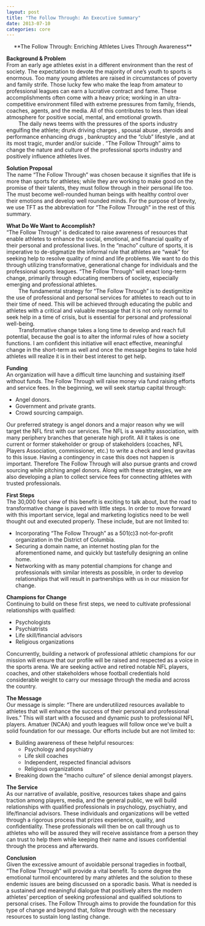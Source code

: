 ```yaml
--- 
layout: post
title: "The Follow Through: An Executive Summary" 
date: 2013-07-10 
categories: core 
---
```


<center>**The Follow Through: Enriching Athletes Lives Through Awareness**</center>   

**Background & Problem**  
From an early age athletes exist in a different environment than the rest of society. The expectation to devote the majority of one’s 
youth to sports is enormous. Too many young athletes are raised in circumstances of poverty and family strife. Those lucky few who make the leap from amateur to professional leagues can earn a lucrative contract and fame. These accomplishments often come with a heavy price; working in an ultra-competitive environment filled with extreme pressures from family, friends, coaches, agents, and the media. All of this contributes to less than ideal atmosphere for positive social, mental, and emotional growth.  
&nbsp;&nbsp;&nbsp;&nbsp;&nbsp;&nbsp;&nbsp;&nbsp;The daily news teems with the pressures of the sports industry engulfing the athlete; drunk driving charges , spousal abuse , steroids and performance enhancing drugs , bankruptcy and the “club” lifestyle , and at its most tragic, murder  and/or suicide . “The Follow Through” aims to change the nature and culture of the professional sports industry and positively influence athletes lives.

**Solution Proposal**  
The name “The Follow Through” was chosen because it signifies that life is more than sports for athletes; while they are working to make good on the promise of their talents, they must follow through in their personal life too. The must become well-rounded human beings with healthy control over their emotions and develop well rounded minds. For the purpose of brevity, we use TFT as the abbreviation for “The Follow Through” in the rest of this summary.

**What Do We Want to Accomplish?**  
“The Follow Through” is dedicated to raise awareness of resources that enable athletes to enhance the social, emotional, and financial quality of their personal and professional lives. In the “macho” culture of sports, it is imperative to de-stigmatize the informal rule that athletes are “weak” for seeking help to resolve quality of mind and life problems.  We want to do this through utilizing transformative, generational change for individuals and the professional sports leagues. “The Follow Through” will enact long-term change,  primarily through educating members of society, especially emerging and professional athletes.  
&nbsp;&nbsp;&nbsp;&nbsp;&nbsp;&nbsp;&nbsp;&nbsp;The fundamental strategy for “The Follow Through” is to destigmitize the use of professional and personal services for athletes to reach out to in their time of need. This will be achieved through educating the public and athletes with a critical and valuable message that it is not only normal to seek help in a time of crisis, but is essential for personal and professional well-being.  
&nbsp;&nbsp;&nbsp;&nbsp;&nbsp;&nbsp;&nbsp;&nbsp;Transformative change takes a long time to develop and reach full potential, because the goal is to alter the informal rules of how a society functions. I am confident this initiative  will enact effective, meaningful change in the short-term as well  and once the message begins to take hold athletes will realize it is in their best interest to get help.

**Funding**  
An organization will have a difficult time launching and sustaining itself without funds. The Follow Through  will raise money via fund raising efforts and service fees. In the beginning, we will seek startup capital through:   

* Angel donors.
* Government and private grants.
* Crowd sourcing campaign. 

Our preferred strategy is angel donors and a major reason why we will target the NFL first with our services. The NFL is a wealthy association, with many periphery branches that generate high profit. All it takes is one current or former stakeholder or group of stakeholders (coaches, NFL Players Association, commissioner, etc.) to write a check and lend gravitas to this issue. Having a contingency in case this does not happen is important. Therefore The Follow Through will also pursue grants and crowd sourcing while pitching angel donors. Along with these strategies, we are also developing a plan to collect service fees for connecting athletes with trusted professionals.

**First Steps**  
The 30,000 foot view of this benefit is exciting to talk about, but the road to transformative change is paved with little steps. In order to move forward with this important service, legal and marketing logistics need to be well thought out and executed properly. 
These include, but are not limited to:

* Incorporating “The Follow Through” as a 501(c)3 not-for-profit organization in the District of Columbia.
* Securing a domain name, an internet hosting plan for the aforementioned name, and quickly but tastefully designing an online home.
* Networking with as many potential champions for change and professionals with similar interests as possible, in order to develop relationships that will result in partnerships with us in our mission for change.

**Champions for Change**  
Continuing to build on these first steps, we need to cultivate professional relationships with qualified:

* Psychologists
* Psychiatrists 
* Life skill/financial advisors
* Religious organizations 

Concurrently, building a network of professional athletic champions for our mission will ensure that our profile will be raised and respected as a voice in the sports arena. We are seeking active and retired notable NFL players, coaches, and other stakeholders whose football credentials  hold considerable weight to carry our message through the media and across the country. 

**The Message**  
Our message is simple: “There are underutilized resources available to athletes that will enhance the success of their personal and professional lives.” This will start with a focused and dynamic push to professional NFL players. Amatuer (NCAA) and youth leagues will follow once we’ve built a solid foundation for our message. Our efforts include but are not limited to:  

* Building awareness of these helpful resources:  
    * Psychology and psychiatry  
    * Life skill coaches  
    * Independent, respected financial advisors  
    * Religious organizations  
* Breaking down the “macho culture” of silence denial amongst players.  

**The Service**  
As our narrative of available, positive, resources takes shape and gains traction among players, media, and the general public, we will build relationships with qualified professionals in psychology, psychiatry, and life/financial advisors. These individuals and organizations will be vetted  through a rigorous process that prizes experience, quality, and confidentiality. These professionals will then be on call through us to athletes who will be assured  they will receive assistance from a person they can trust to help them while keeping their name and issues confidential through the process and afterwards.  

**Conclusion**  
Given the excessive amount of avoidable personal tragedies in football, “The Follow Through” will provide a vital benefit. To some degree the emotional turmoil encountered by many athletes and  the solution to these endemic issues are being discussed on a sporadic basis. What is needed is a sustained and meaningful dialogue that positively alters the modern athletes’ perception of seeking professional and qualified solutions to personal crises. The Follow Through aims to provide the foundation for this type of change and beyond that, follow through with the necessary resources to sustain long lasting change.